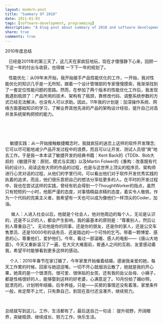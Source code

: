 ```yaml
---
layout: modern-post
title: "Summary Of 2010"
date: 2011-01-03
tags: [software-development, programming]
description: "A blog post about summary of 2010 and software development."
share: true
comments: true
---
```


2010年度总结

<p><span style="white-space:pre">	</span>已经是2011年的第三天了，这几天在家疯狂地玩，现在才慢慢静下心来，回顾一下这一年的付出与收获，也得做 一下下一年的规划了。</p>
<p><span style="white-space:pre">	</span>性能优化：从09年末开始，我开始接手产品性能优化的工作，一开始，我对性能优化的知识几乎是一无所知，跟着一个设计管理部的专家慢慢摸索，我渐渐找到了一套定位性能问题的思路。然而，在参加了两个版本的性能优化工作后，我发现我遇到瓶颈了：产品所用的技术、架构有了瓶颈，靠修改代码、调整系统参数的方式已经无法解决，也没有人可以求助。因此，11年我的计划是：加深操作系统、网络方面基础知识的学习，了解业界其他先进的产品的架构设计经验，提升自己对高并发系统架构把控的能力。</p>
<p>&nbsp;</p>
<p>&nbsp;</p>
<p>&nbsp;&nbsp; &nbsp;敏捷实践：从一开始接触敏捷概念时，我就疯狂的迷恋上这样的软件开发理念;它可以尽可能地减少产品开发过程中的浪费，而且可以让开发、测试人员很&ldquo;爽&rdquo;地去工作。于是我一本本读了敏捷开发的经典书籍：Kent Back的《TDD》、Bob大叔的 《敏捷开发：原则，模式与实践》以及Martin Folwer的《重构：改善既有代码的设计》，阅读这些大师的作品的过程，也是与这世界上顶尖的程序员、架构师进行心灵对话的过程，从他们的字里行间，可以看出他们对于软件开发优秀实践的执着的追求，而且，他们很乐意把自己的想法分享给更多的人。在平时的开发过程中，我也在尝试这样的实践，曾经有机会得到一个ThoughtWorker的指点，虽然只有短短的一小时，他那严谨的态度，对事情精益求精的态度，着实令人敬佩，作为一个代码的完美主义者，我希望有一天也可以成为像他们一样顶尖的Coder，加油。</p>
<p>&nbsp;&nbsp; &nbsp; 做人：人进入社会以后，他就是个社会人，他对他周边的每个人，无论是认识的，还是不认识的人，都会产生影响，我的最基本的原则是：&ldquo;尊重别人，然后让别人尊重自己&rdquo;。 无论他是你的同事，还是你的朋友，还是你的家人，还是公交车售票员、还是10000号的话务员、还是路边的一个可怜的乞丐。带着一颗博爱、感恩的心，尊重他们，爱护他们。今年，看过一部温暖、感人的电影&mdash;&mdash;《唐山大地震》，今天又重新温习了一遍，在大灾大难面前，普通人之间的互助、友爱感动着我，希望平时能够看到更多这样的感动。</p>
<p>&nbsp;&nbsp; &nbsp;个人：2010年春节在家订婚了，今年家里开始催着结婚，感谢我亲爱的她，每天工作累的时候，回家与她逗逗嘴，一切不开心就烟消云散了，她就是我的开心果，她真的是一个很漂亮、很可爱、很体贴的女孩，还有我的岳父岳母、小姨子，都是性格很好的人，能够娶到这样的好老婆，心满意足了。10月份拍了婚纱照，挺漂亮的，计划明年结婚，后年养娃。只是&mdash;&mdash;买房的事情还没有着落，家里条件一般，肯定帮不上忙，只有靠自己，到现在首付还没凑齐，继续努力。</p>
<p>&nbsp;</p>
<p>总结就写到这儿，工作、生活都有了，最后送自己一句话： 提升视野，开阔眼界，突破瓶颈、继续成长、努力工作，快乐生活。</p>
<p>&nbsp;</p>
<p>&nbsp;</p>
<p>&nbsp;</p>
